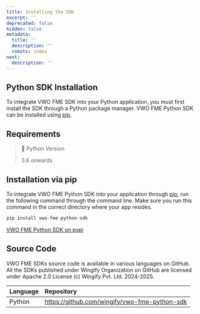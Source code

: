 ```yaml
---
title: Installing the SDK
excerpt: ''
deprecated: false
hidden: false
metadata:
  title: ''
  description: ''
  robots: index
next:
  description: ''
---
```

## Python SDK Installation

To integrate VWO FME SDK into your Python application, you must first install the SDK through a Python package manager. VWO FME Python SDK can be installed using [pip](https://pypi.org/project/pip/).

## Requirements

> 📘 Python Version
> 
> 3.6 onwards

## Installation via pip

To integrate VWO FME Python SDK into your application through [pip](https://pypi.org/project/pip/), run the following command through the command line. Make sure you run this command in the correct directory where your app resides.

```javascript Shell
pip install vwo-fme-python-sdk
```

[VWO FME Python SDK on pypi](https://pypi.org/project/vwo-fme-python-sdk/)

## Source Code

VWO FME SDKs source code is available in various languages on GitHub. All the SDKs published under Wingify Organization on GitHub are licensed under Apache 2.0 License (c) Wingify Pvt. Ltd. 2024-2025.

| Language | Repository                                      |
| :------- | :---------------------------------------------- |
| Python   | <https://github.com/wingify/vwo-fme-python-sdk> |